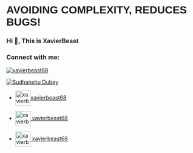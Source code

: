 <h1  style="font-family: Sarpanch, Arial, Helvetica, sans-serif;">AVOIDING COMPLEXITY, REDUCES BUGS!</h1>
<h3 >Hi 👋, This is <span style="font-family: Sarpanch, Arial, Helvetica, sans-serif;">XavierBeast</span></h3>

<h3 align="left">Connect with me:</h3>

<p align="left"> <a href="https://twitter.com/xavierbeast68" target="blank"><img src="https://img.shields.io/twitter/follow/xavierbeast68?logo=twitter&style=for-the-badge" alt="xavierbeast68" /></a> </p>

<a href="https://www.linkedin.com/in/sudhanshu-dubey-3a87581ba/" target="blank"><img align="center" src="https://img.shields.io/badge/LinkedIn-0A66C2?style=for-the-badge&logo=LinkedIn&logoColor=white" alt="Sudhanshu Dubey"/></a>


- <a href="https://leetcode.com/xavierbeast68/" target="blank"><img align="center" src="https://upload.wikimedia.org/wikipedia/commons/1/19/LeetCode_logo_black.png" alt="xavierbest68" height="40" width="40"/>xavierbeast68</a>


- <a href="https://auth.geeksforgeeks.org/user/xavierbest68" target="blank"><img align="center" src="https://upload.wikimedia.org/wikipedia/commons/4/43/GeeksforGeeks.svg" alt="xavierbest68" height="40" width="40" /> xavierbeast68</a>


- <a href="https://www.codingninjas.com/codestudio/profile/xavierbeast68" target="blank"><img align="center" src="https://upload.wikimedia.org/wikipedia/commons/2/27/Coding_Ninjas.png" alt="xavierbest68" height="40" width="40" /> xavierbeast68</a>
